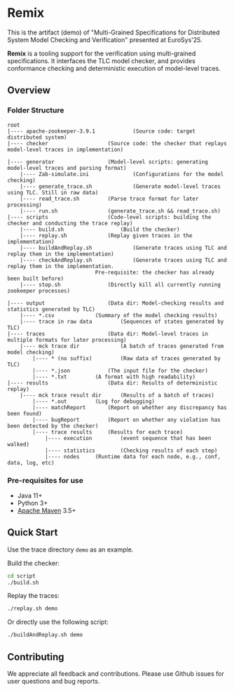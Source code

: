 # Remix

This is the artifact (demo) of "Multi-Grained Specifications for Distributed System Model Checking and Verification" presented at EuroSys'25.

**Remix** is a tooling support for the verification using multi-grained specifications. It interfaces the TLC model checker, and provides conformance checking and deterministic execution of model-level traces.



## Overview

### Folder Structure

```
root
|---- apache-zookeeper-3.9.1			(Source code: target distributed system)
|---- checker					(Source code: the checker that replays model-level traces in implementation)

|---- generator					(Model-level scripts: generating model-level traces and parsing format)
	|---- Zab-simulate.ini	    		(Configurations for the model checking)
	|---- generate_trace.sh	    		(Generate model-level traces using TLC. Still in raw data)
	|---- read_trace.sh			(Parse trace format for later processing)
	|---- run.sh				(generate_trace.sh && read_trace.sh)
|---- scripts					(Code-level scripts: building the checker and conducting the trace replay)
	|---- build.sh			    	(Build the checker)
	|---- replay.sh				(Replay given traces in the implementation)
	|---- buildAndReplay.sh     		(Generate traces using TLC and replay them in the implementation)
	|---- checkAndReplay.sh	    		(Generate traces using TLC and replay them in the implementation.
							Pre-requisite: the checker has already been built before)
	|---- stop.sh				(Directly kill all currently running zookeeper processes)
			
|---- output					(Data dir: Model-checking results and statistics generated by TLC)
	|---- *.csv				(Summary of the model checking results)
	|---- trace in raw data			(Sequences of states generated by TLC)
|---- traces					(Data dir: Model-level traces in multiple formats for later processing)
	|---- mck trace dir 			(A batch of traces generated from model checking)
		|---- * (no suffix)	    	(Raw data of traces generated by TLC)
		|---- *.json			(The input file for the checker)
		|---- *.txt			(A format with high readability)
|---- results					(Data dir: Results of deterministic replay)
	|---- mck trace result dir 		(Results of a batch of traces)
		|---- *.out			(Log for debugging)
		|---- matchReport		(Report on whether any discrepancy has been found)
		|---- bugReport			(Report on whether any violation has been detected by the checker)
		|---- trace results		(Results for each trace)
			|---- execution	    	(event sequence that has been walked)
			|---- statistics    	(Checking results of each step)
			|---- nodes		(Runtime data for each node, e.g., conf, data, log, etc)
```



### Pre-requisites for use

* Java 11+
* Python 3+
* [Apache Maven](http://maven.apache.org/) 3.5+

## Quick Start

Use the trace directory `demo`  as an example.

Build the checker:

```bash
cd script
./build.sh 
```

Replay the traces:

```bash
./replay.sh demo 		
```

Or directly use the following script:

```bash
./buildAndReplay.sh demo 		
```


## Contributing

We appreciate all feedback and contributions. Please use Github issues for user questions and bug reports.
